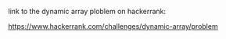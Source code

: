 link to the dynamic array ploblem on hackerrank:

https://www.hackerrank.com/challenges/dynamic-array/problem
